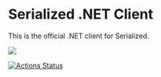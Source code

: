 # Serialized .NET Client #

This is the official .NET client for Serialized.

[![](https://tokei.rs/b1/github/serialized-io/client-dotnet)](https://github.com/serialized-io/client-dotnet)

[![Actions Status](https://github.com/serialized-io/client-dotnet/workflows/Build%20&%20Test/badge.svg)](https://github.com/serialized-io/client-dotnet/actions)

